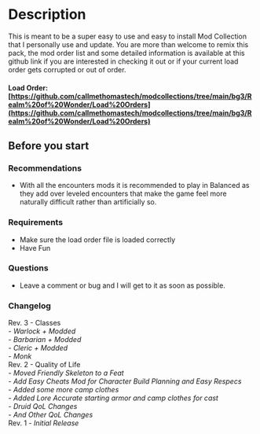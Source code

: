 # Description
This is meant to be a super easy to use and easy to install Mod Collection that I personally use and update. You are more than welcome to remix this pack, the mod order list and some detailed information is available at this github link if you are interested in checking it out or if your current load order gets corrupted or out of order.
#### Load Order: [https://github.com/callmethomastech/modcollections/tree/main/bg3/Realm%20of%20Wonder/Load%20Orders](https://github.com/callmethomastech/modcollections/tree/main/bg3/Realm%20of%20Wonder/Load%20Orders)

## Before you start
### Recommendations
- With all the encounters mods it is recommended to play in Balanced as they add over leveled encounters that make the game feel more naturally difficult rather than artificially so.
### Requirements
- Make sure the load order file is loaded correctly
- Have Fun
### Questions
 - Leave a comment or bug and I will get to it as soon as possible.

### Changelog
Rev. 3 - Classes\
    - *Warlock + Modded*\
    - *Barbarian + Modded*\
    - *Cleric + Modded*\
    - *Monk*\
Rev. 2 - Quality of Life\
    -  *Moved Friendly Skeleton to a Feat*\
    -  *Add Easy Cheats Mod for Character Build Planning and Easy Respecs*\
    -  *Added some more camp clothes*\
    -  *Added Lore Accurate starting armor and camp clothes for cast*\
    -  *Druid QoL Changes*\
    -  *And Other QoL Changes*\
Rev. 1 - *Initial Release*